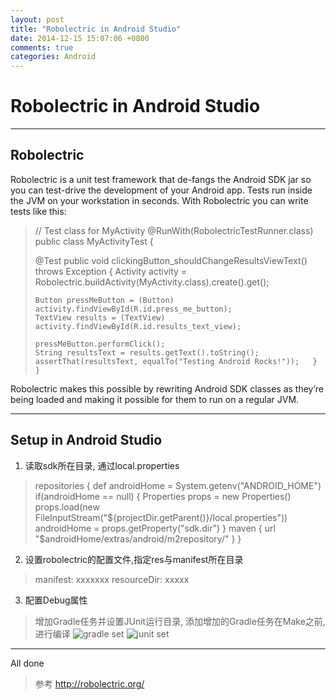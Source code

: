 ```yaml
---
layout: post
title: "Robolectric in Android Studio"
date: 2014-12-15 15:07:06 +0800
comments: true
categories: Android
---
```



Robolectric in Android Studio
=============================

----------

Robolectric
-----------
Robolectric is a unit test framework that de-fangs the Android SDK jar so you can test-drive the development of your Android app. Tests run inside the JVM on your workstation in seconds. With Robolectric you can write tests like this:

> // Test class for MyActivity @RunWith(RobolectricTestRunner.class)
> public class MyActivityTest {
> 
>   @Test   public void clickingButton_shouldChangeResultsViewText()
> throws Exception {
>     Activity activity = Robolectric.buildActivity(MyActivity.class).create().get();
> 
>     Button pressMeButton = (Button) activity.findViewById(R.id.press_me_button);
>     TextView results = (TextView) activity.findViewById(R.id.results_text_view);
> 
>     pressMeButton.performClick();
>     String resultsText = results.getText().toString();
>     assertThat(resultsText, equalTo("Testing Android Rocks!"));   } }

Robolectric makes this possible by rewriting Android SDK classes as they’re being loaded and making it possible for them to run on a regular JVM. 

----------

Setup in Android Studio
-----------------------

 1. 读取sdk所在目录, 通过local.properties 

> repositories {
>   def androidHome = System.getenv("ANDROID_HOME")
>    if(androidHome == null) {
>      Properties props = new Properties()
>     props.load(new FileInputStream("${projectDir.getParent()}/local.properties"))
>       androidHome = props.getProperty("sdk.dir")
>    }
>    maven {
>        url "$androidHome/extras/android/m2repository/"
>    }
>}
 2. 设置robolectric的配置文件,指定res与manifest所在目录
> manifest: xxxxxxx
> resourceDir: xxxxx
 3. 配置Debug属性
>  增加Gradle任务并设置JUnit运行目录, 添加增加的Gradle任务在Make之前,进行编译
 ![gradle set](images/res/gradle_set.png)
 ![junit set](images/res/junit_set.png)
 
----------

All done


> 参考
> http://robolectric.org/


 


